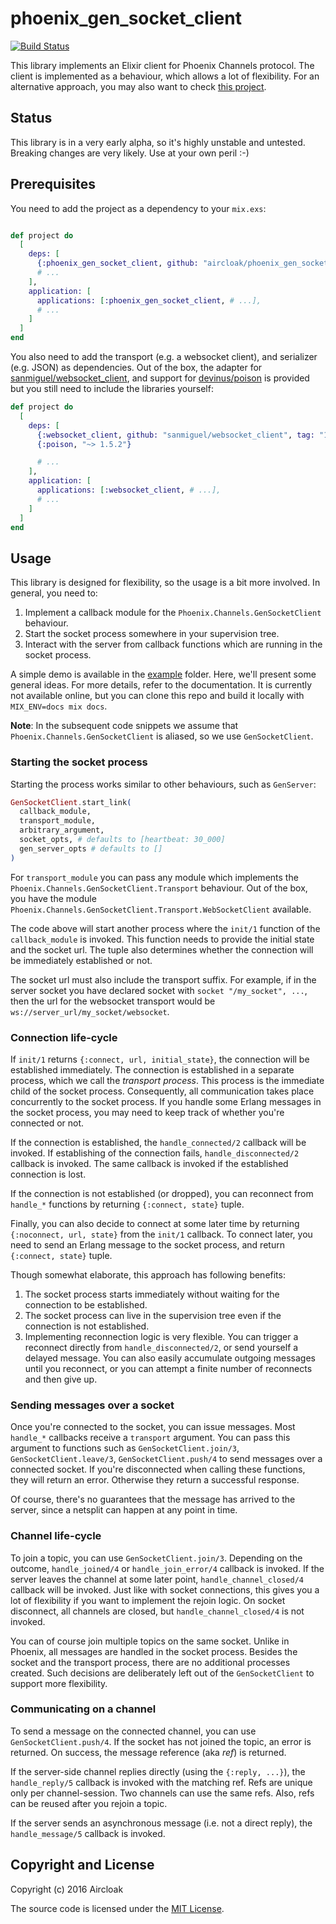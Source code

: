 # phoenix_gen_socket_client

[![Build
Status](https://travis-ci.org/Aircloak/phoenix_gen_socket_client.svg?branch=master)](https://travis-ci.org/Aircloak/phoenix_gen_socket_client)

This library implements an Elixir client for Phoenix Channels protocol. The client is implemented as a behaviour, which allows a lot of flexibility. For an alternative approach, you may also want to check [this project](https://github.com/mobileoverlord/phoenix_channel_client).


## Status

This library is in a very early alpha, so it's highly unstable and untested. Breaking changes are very likely. Use at your own peril :-)


## Prerequisites

You need to add the project as a dependency to your `mix.exs`:

```elixir

def project do
  [
    deps: [
      {:phoenix_gen_socket_client, github: "aircloak/phoenix_gen_socket_client"}
      # ...
    ],
    application: [
      applications: [:phoenix_gen_socket_client, # ...],
      # ...
    ]
  ]
end
```

You also need to add the transport (e.g. a websocket client), and serializer (e.g. JSON) as dependencies. Out of the box, the adapter for [sanmiguel/websocket_client](https://github.com/sanmiguel/websocket_client), and support for [devinus/poison](https://github.com/devinus/poison) is provided but you still need to include the libraries yourself:

```elixir
def project do
  [
    deps: [
      {:websocket_client, github: "sanmiguel/websocket_client", tag: "1.1.0"},
      {:poison, "~> 1.5.2"}

      # ...
    ],
    application: [
      applications: [:websocket_client, # ...],
      # ...
    ]
  ]
end
```


## Usage

This library is designed for flexibility, so the usage is a bit more involved. In general, you need to:

1. Implement a callback module for the `Phoenix.Channels.GenSocketClient` behaviour.
2. Start the socket process somewhere in your supervision tree.
3. Interact with the server from callback functions which are running in the socket process.

A simple demo is available in the [example](example) folder. Here, we'll present some general ideas. For more details, refer to the documentation. It is currently not available online, but you can clone this repo and build it locally with `MIX_ENV=docs mix docs`.

__Note__: In the subsequent code snippets we assume that `Phoenix.Channels.GenSocketClient` is aliased, so we use `GenSocketClient`.


### Starting the socket process

Starting the process works similar to other behaviours, such as `GenServer`:

```elixir
GenSocketClient.start_link(
  callback_module,
  transport_module,
  arbitrary_argument,
  socket_opts, # defaults to [heartbeat: 30_000]
  gen_server_opts # defaults to []
)
```

For `transport_module` you can pass any module which implements the `Phoenix.Channels.GenSocketClient.Transport` behaviour. Out of the box, you have the module `Phoenix.Channels.GenSocketClient.Transport.WebSocketClient` available.

The code above will start another process where the `init/1` function of the `callback_module` is invoked. This function needs to provide the initial state and the socket url. The tuple also determines whether the connection will be immediately established or not.

The socket url must also include the transport suffix. For example, if in the server socket you have declared socket with `socket "/my_socket", ...`, then the url for the websocket transport would be `ws://server_url/my_socket/websocket`.


### Connection life-cycle

If `init/1` returns `{:connect, url, initial_state}`, the connection will be established immediately. The connection is established in a separate process, which we call the _transport process_. This process is the immediate child of the socket process. Consequently, all communication takes place concurrently to the socket process. If you handle some Erlang messages in the socket process, you may need to keep track of whether you're connected or not.

If the connection is established, the `handle_connected/2` callback will be invoked. If establishing of the connection fails, `handle_disconnected/2` callback is invoked. The same callback is invoked if the established connection is lost.

If the connection is not established (or dropped), you can reconnect from `handle_*` functions by returning `{:connect, state}` tuple.

Finally, you can also decide to connect at some later time by returning `{:noconnect, url, state}` from the `init/1` callback. To connect later, you need to send an Erlang message to the socket process, and return `{:connect, state}` tuple.

Though somewhat elaborate, this approach has following benefits:

1. The socket process starts immediately without waiting for the connection to be established.
2. The socket process can live in the supervision tree even if the connection is not established.
3. Implementing reconnection logic is very flexible. You can trigger a reconnect directly from `handle_disconnected/2`, or send yourself a delayed message. You can also easily accumulate outgoing messages until you reconnect, or you can attempt a finite number of reconnects and then give up.


### Sending messages over a socket

Once you're connected to the socket, you can issue messages. Most `handle_*` callbacks receive a `transport` argument. You can pass this argument to functions such as `GenSocketClient.join/3`, `GenSocketClient.leave/3`, `GenSocketClient.push/4` to send messages over a connected socket. If you're disconnected when calling these functions, they will return an error. Otherwise they return a successful response.

Of course, there's no guarantees that the message has arrived to the server, since a netsplit can happen at any point in time.


### Channel life-cycle

To join a topic, you can use `GenSocketClient.join/3`. Depending on the outcome, `handle_joined/4` or `handle_join_error/4` callback is invoked. If the server leaves the channel at some later point, `handle_channel_closed/4` callback will be invoked. Just like with socket connections, this gives you a lot of flexibility if you want to implement the rejoin logic. On socket disconnect, all channels are closed, but `handle_channel_closed/4` is not invoked.

You can of course join multiple topics on the same socket. Unlike in Phoenix, all messages are handled in the socket process. Besides the socket and the transport process, there are no additional processes created. Such decisions are deliberately left out of the `GenSocketClient` to support more flexibility.


### Communicating on a channel

To send a message on the connected channel, you can use `GenSocketClient.push/4`. If the socket has not joined the topic, an error is returned. On success, the message reference (aka _ref_) is returned.

If the server-side channel replies directly (using the `{:reply, ...}`), the `handle_reply/5` callback is invoked with the matching ref. Refs are unique only per channel-session. Two channels can use the same refs. Also, refs can be reused after you rejoin a topic.

If the server sends an asynchronous message (i.e. not a direct reply), the `handle_message/5` callback is invoked.


## Copyright and License

Copyright (c) 2016 Aircloak

The source code is licensed under the [MIT License](./LICENSE.md).
